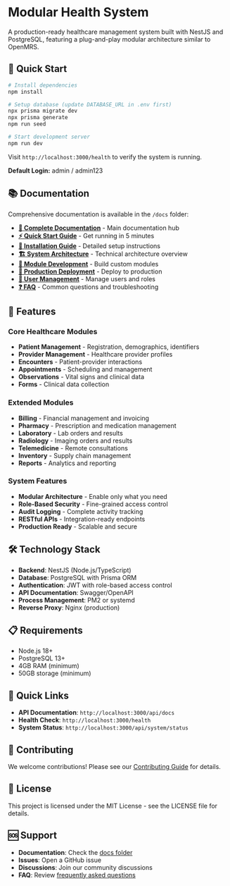 # Modular Health System

A production-ready healthcare management system built with NestJS and PostgreSQL, featuring a plug-and-play modular architecture similar to OpenMRS.

## 🚀 Quick Start

```bash
# Install dependencies
npm install

# Setup database (update DATABASE_URL in .env first)
npx prisma migrate dev
npx prisma generate
npm run seed

# Start development server
npm run dev
```

Visit `http://localhost:3000/health` to verify the system is running.

**Default Login:** admin / admin123

## 📚 Documentation

Comprehensive documentation is available in the `/docs` folder:

- **[📖 Complete Documentation](./docs/README.md)** - Main documentation hub
- **[⚡ Quick Start Guide](./docs/quick-start.md)** - Get running in 5 minutes
- **[🔧 Installation Guide](./docs/installation.md)** - Detailed setup instructions
- **[🏗️ System Architecture](./docs/architecture/overview.md)** - Technical architecture overview
- **[🧩 Module Development](./docs/modules/creating-modules.md)** - Build custom modules
- **[🚀 Production Deployment](./docs/deployment/production.md)** - Deploy to production
- **[👥 User Management](./docs/admin/users.md)** - Manage users and roles
- **[❓ FAQ](./docs/faq.md)** - Common questions and troubleshooting

## 🏥 Features

### Core Healthcare Modules
- **Patient Management** - Registration, demographics, identifiers
- **Provider Management** - Healthcare provider profiles
- **Encounters** - Patient-provider interactions
- **Appointments** - Scheduling and management
- **Observations** - Vital signs and clinical data
- **Forms** - Clinical data collection

### Extended Modules
- **Billing** - Financial management and invoicing
- **Pharmacy** - Prescription and medication management
- **Laboratory** - Lab orders and results
- **Radiology** - Imaging orders and results
- **Telemedicine** - Remote consultations
- **Inventory** - Supply chain management
- **Reports** - Analytics and reporting

### System Features
- **Modular Architecture** - Enable only what you need
- **Role-Based Security** - Fine-grained access control
- **Audit Logging** - Complete activity tracking
- **RESTful APIs** - Integration-ready endpoints
- **Production Ready** - Scalable and secure

## 🛠️ Technology Stack

- **Backend**: NestJS (Node.js/TypeScript)
- **Database**: PostgreSQL with Prisma ORM
- **Authentication**: JWT with role-based access control
- **API Documentation**: Swagger/OpenAPI
- **Process Management**: PM2 or systemd
- **Reverse Proxy**: Nginx (production)

## 📋 Requirements

- Node.js 18+
- PostgreSQL 13+
- 4GB RAM (minimum)
- 50GB storage (minimum)

## 🔗 Quick Links

- **API Documentation**: `http://localhost:3000/api/docs`
- **Health Check**: `http://localhost:3000/health`
- **System Status**: `http://localhost:3000/api/system/status`

## 🤝 Contributing

We welcome contributions! Please see our [Contributing Guide](./docs/development/contributing.md) for details.

## 📄 License

This project is licensed under the MIT License - see the LICENSE file for details.

## 🆘 Support

- **Documentation**: Check the [docs folder](./docs/README.md)
- **Issues**: Open a GitHub issue
- **Discussions**: Join our community discussions
- **FAQ**: Review [frequently asked questions](./docs/faq.md)